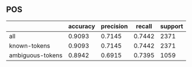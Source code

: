 
## POS

|                  | accuracy | precision | recall | support |
|------------------|----------|-----------|--------|---------|
| all              | 0.9093   | 0.7145    | 0.7442 | 2371    |
| known-tokens     | 0.9093   | 0.7145    | 0.7442 | 2371    |
| ambiguous-tokens | 0.8942   | 0.6915    | 0.7395 | 1059    |

